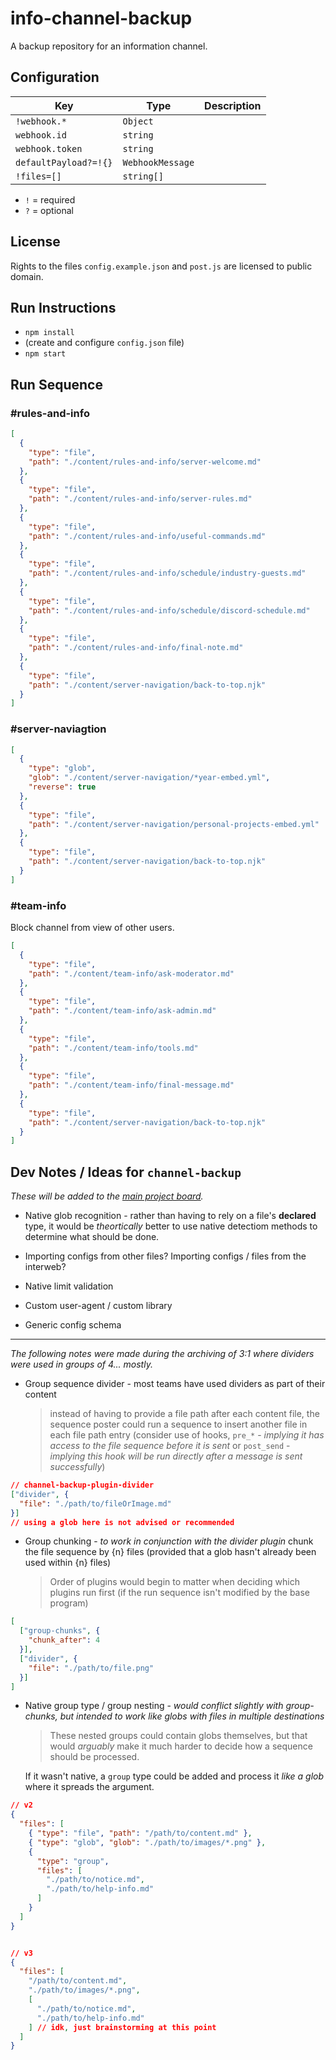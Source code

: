 # info-channel-backup

A backup repository for an information channel.

## Configuration

| Key                   | Type             | Description |
| --------------------- | ---------------- | ----------- |
| `!webhook.*`          | `Object`         |             |
| `webhook.id`          | `string`         |             |
| `webhook.token`       | `string`         |             |
| `defaultPayload?=!{}` | `WebhookMessage` |             |
| `!files=[]`           | `string[]`       |             |

* `!` = required
* `?` = optional

## License

Rights to the files `config.example.json` and `post.js` are licensed to public domain.

## Run Instructions

* `npm install` 
* (create and configure `config.json` file)
* `npm start` 

## Run Sequence

### #rules-and-info

``` json
[
  {
    "type": "file",
    "path": "./content/rules-and-info/server-welcome.md"
  },
  {
    "type": "file",
    "path": "./content/rules-and-info/server-rules.md"
  },
  {
    "type": "file",
    "path": "./content/rules-and-info/useful-commands.md"
  },
  {
    "type": "file",
    "path": "./content/rules-and-info/schedule/industry-guests.md"
  },
  {
    "type": "file",
    "path": "./content/rules-and-info/schedule/discord-schedule.md"
  },
  {
    "type": "file",
    "path": "./content/rules-and-info/final-note.md"
  },
  {
    "type": "file",
    "path": "./content/server-navigation/back-to-top.njk"
  }
]
``` 

### #server-naviagtion

```json
[
  {
    "type": "glob",
    "glob": "./content/server-navigation/*year-embed.yml",
    "reverse": true
  },
  {
    "type": "file",
    "path": "./content/server-navigation/personal-projects-embed.yml"
  },
  {
    "type": "file",
    "path": "./content/server-navigation/back-to-top.njk"
  }
]
```

### #team-info

Block channel from view of other users.

```json
[
  {
    "type": "file",
    "path": "./content/team-info/ask-moderator.md"
  },
  {
    "type": "file",
    "path": "./content/team-info/ask-admin.md"
  },
  {
    "type": "file",
    "path": "./content/team-info/tools.md"
  },
  {
    "type": "file",
    "path": "./content/team-info/final-message.md"
  },
  {
    "type": "file",
    "path": "./content/server-navigation/back-to-top.njk"
  }
]
```

## Dev Notes / Ideas for `channel-backup`

*These will be added to the [main project board](https://github.com/orgs/TinkerStorm/projects/4).*

- Native glob recognition - rather than having to rely on a file's **declared** type, it would be *theortically* better to use native detectiom methods to determine what should be done.

- Importing configs from other files?
  Importing configs / files from the interweb?

- Native limit validation
- Custom user-agent / custom library
- Generic config schema

---

*The following notes were made during the archiving of 3:1 where dividers were used in groups of 4... mostly.*

- Group sequence divider - most teams have used dividers as part of their content
  > instead of having to provide a file path after each content file, the sequence poster could run a sequence to insert another file in each file path entry (consider use of hooks, `pre_*` - *implying it has access to the file sequence before it is sent* or `post_send` - *implying this hook will be run directly after a message is sent successfully*)

```json
// channel-backup-plugin-divider
["divider", {
  "file": "./path/to/fileOrImage.md"
}]
// using a glob here is not advised or recommended
```

- Group chunking - *to work in conjunction with the divider plugin* chunk the file sequence by {n} files (provided that a glob hasn't already been used within {n} files)
  > Order of plugins would begin to matter when deciding which plugins run first (if the run sequence isn't modified by the base program)

```json
[
  ["group-chunks", {
    "chunk_after": 4
  }],
  ["divider", {
    "file": "./path/to/file.png"
  }]
]
```

- Native group type / group nesting - *would conflict slightly with group-chunks, but intended to work like globs with files in multiple destinations*
  > These nested groups could contain globs themselves, but that would *arguably* make it much harder to decide how a sequence should be processed.

  If it wasn't native, a `group` type could be added and process it *like a glob* where it spreads the argument.

```json
// v2
{
  "files": [
    { "type": "file", "path": "/path/to/content.md" },
    { "type": "glob", "glob": "./path/to/images/*.png" },
    {
      "type": "group",
      "files": [
        "./path/to/notice.md",
        "./path/to/help-info.md"
      ]
    }
  ]
}


// v3
{
  "files": [
    "/path/to/content.md",
    "./path/to/images/*.png",
    [
      "./path/to/notice.md",
      "./path/to/help-info.md"
    ] // idk, just brainstorming at this point
  ]
}